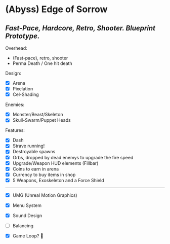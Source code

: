 (Abyss) Edge of Sorrow
=============
*Fast-Pace, Hardcore, Retro, Shooter. Blueprint Prototype.*
---------------
 
 Overhead:
 - (Fast-pace), retro, shooter
 - Perma Death / One hit death
 
 Design:
 - [x] Arena
 - [x] Pixelation
 - [x] Cel-Shading
 
 Enemies:
 - [x] Monster/Beast/Skeleton
 - [x] Skull-Swarm/Puppet Heads
 
 Features:
 - [X] Dash
 - [x] Strave running!
 - [x] Destroyable spawns
 - [x] Orbs, dropped by dead enemys
   to upgrade the fire speed
 - [x] Upgrade/Weapon HUD elements (Fillbar)
 - [x] Coins to earn in arena
 - [x] Currency to buy items in shop
 - [x] 5 Weapons, Exoskeleton and a Force Shield
 
 ---------------
 
 - [x] UMG (Unreal Motion Graphics)
 - [x] Menu System
 - [x] Sound Design
 - [ ] Balancing
 - [x] Game Loop? 🫠
 
 
